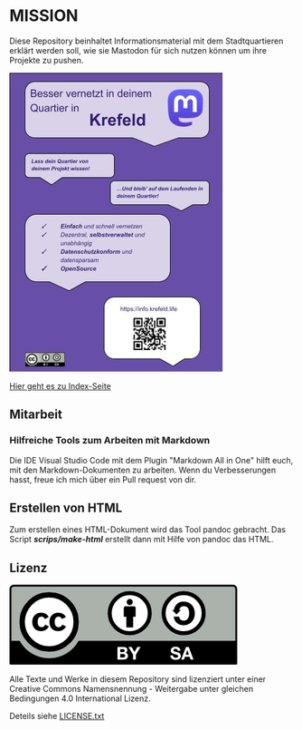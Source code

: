 MISSION
=======

Diese Repository beinhaltet Informationsmaterial mit dem Stadtquartieren erklärt werden soll, wie sie Mastodon für sich nutzen können um ihre Projekte zu pushen.

![Postkarte](pics/postkarte.jpg)

[Hier geht es zu Index-Seite](markdown/00-00-index.md)

Mitarbeit
---------

### Hilfreiche Tools zum Arbeiten mit Markdown

Die IDE Visual Studio Code mit dem Plugin "Markdown All in One" hilft euch, mit den Markdown-Dokumenten zu arbeiten. Wenn du Verbesserungen hasst, freue ich mich über ein Pull request von dir.

Erstellen von HTML
------------------

Zum erstellen eines HTML-Dokument wird das Tool pandoc gebracht. Das Script ***scrips/make-html*** erstellt dann mit Hilfe von pandoc das HTML.


Lizenz
------

![cc logo](pics/cc-by-sa.png)

Alle Texte und Werke in diesem Repository sind lizenziert unter einer Creative Commons Namensnennung - Weitergabe unter gleichen Bedingungen 4.0 International Lizenz.

Deteils siehe [LICENSE.txt](LICENSE.txt)
